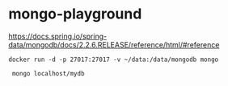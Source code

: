 # mongo-playground

https://docs.spring.io/spring-data/mongodb/docs/2.2.6.RELEASE/reference/html/#reference

```
docker run -d -p 27017:27017 -v ~/data:/data/mongodb mongo
```

```
 mongo localhost/mydb
```
